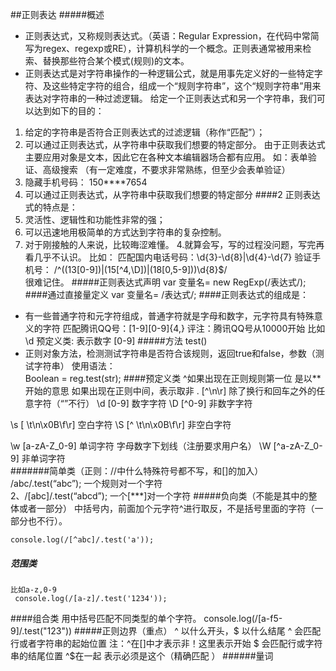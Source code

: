 ##正则表达
#####概述
-  正则表达式，又称规则表达式。（英语：Regular Expression，在代码中常简写为regex、regexp或RE），计算机科学的一个概念。正则表通常被用来检索、替换那些符合某个模式(规则)的文本。
-  正则表达式是对字符串操作的一种逻辑公式，就是用事先定义好的一些特定字符、及这些特定字符的组合，组成一个“规则字符串”，这个“规则字符串”用来表达对字符串的一种过滤逻辑。
给定一个正则表达式和另一个字符串，我们可以达到如下的目的：
1. 给定的字符串是否符合正则表达式的过滤逻辑（称作“匹配”）；
2. 可以通过正则表达式，从字符串中获取我们想要的特定部分。
由于正则表达式主要应用对象是文本，因此它在各种文本编辑器场合都有应用。
      如：表单验证、高级搜索 
（有一定难度，不要求非常熟练，但至少会表单验证）
3.  隐藏手机号码：  150****7654 
3. 可以通过正则表达式，从字符串中获取我们想要的特定部分
####2	正则表达式的特点是：
1. 灵活性、逻辑性和功能性非常的强；
2. 可以迅速地用极简单的方式达到字符串的复杂控制。
3. 对于刚接触的人来说，比较晦涩难懂。 
4.就算会写，写的过程没问题，写完再看几乎不认识。
比如：
匹配国内电话号码：\d{3}-\d{8}|\d{4}-\d{7}
验证手机号：
/^((13[0-9])|(15[^4,\D])|(18[0,5-9]))\d{8}$/   
很难记住。
#####正则表达式声明
    var 变量名= new RegExp(/表达式/); 
####通过直接量定义
	var 变量名= /表达式/;
####正则表达式的组成是：
 - 有一些普通字符和元字符组成，普通字符就是字母和数字，元字符具有特殊意义的字符
匹配腾讯QQ号：[1-9][0-9]{4,}
评注：腾讯QQ号从10000开始 
比如  \d
预定义类: 表示数字   [0-9]
#####方法 test() 
- 正则对象方法，检测测试字符串是否符合该规则，返回true和false，参数（测试字符串） 
使用语法：  
Boolean = reg.test(str);
####预定义类 
    ^如果出现在正则规则第一位 是以**开始的意思
    如果出现在正则中间，表示取非 
     .	    [^\n\r]	除了换行和回车之外的任意字符（“”不行）
 \d		[0-9]		数字字符
 \D	[^0-9]	   非数字字符

 \s		[ \t\n\x0B\f\r]	 空白字符 
 \S	[^ \t\n\x0B\f\r]	 非空白字符

 \w	[a-zA-Z_0-9]		 单词字符   字母数字下划线（注册要求用户名）
 \W	[^a-zA-Z_0-9]	    非单词字符  
#######简单类（正则：//中什么特殊符号都不写，和[]的加入）
     /abc/.test(“abc”);      一个规则对一个字符       
     	2、/[abc]/.test(“abcd”);   			一个[***]对一个字符
#####负向类（不能是其中的整体或者一部分）
    中括号内，前面加个元字符^进行取反，不是括号里面的字符（一部分也不行）。

    console.log(/[^abc]/.test('a'));
##### 范围类
    比如a-z,0-9
     console.log(/[a-z]/.test('1234'));
####组合类
	用中括号匹配不同类型的单个字符。
    console.log(/[a-f5-9]/.test("123"))
#####正则边界（重点）
	^ 以什么开头，$ 以什么结尾
	^ 会匹配行或者字符串的起始位置
	注：^在[]中才表示非！这里表示开始
	$ 会匹配行或字符串的结尾位置
	^$在一起 表示必须是这个（精确匹配
）
######量词











